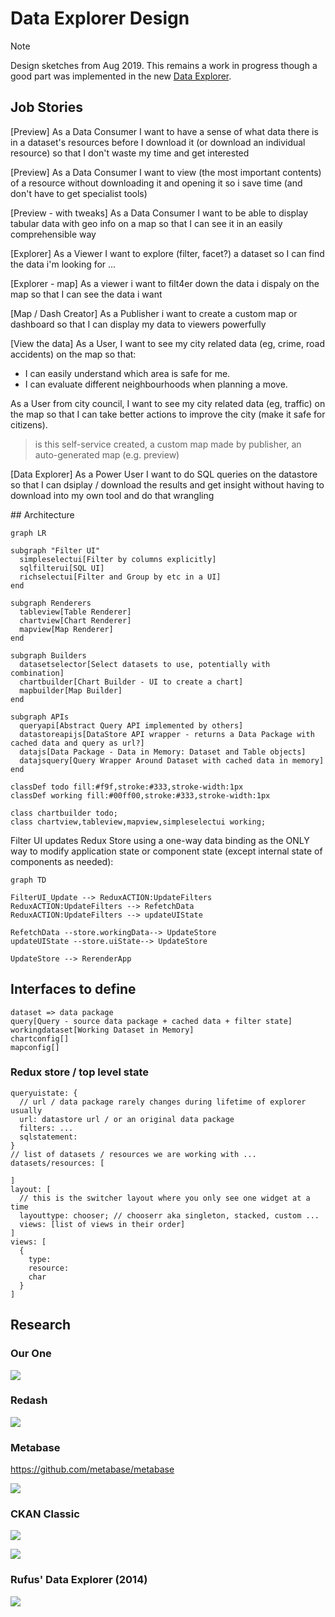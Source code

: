 # Data Explorer Design

>[!note]
Design sketches from Aug 2019. This remains a work in progress though a good part was implemented in the new [Data Explorer](/docs/dms/data-explorer).

## Job Stories

[Preview] As a Data Consumer I want to have a sense of what data there is in a dataset's resources before I download it (or download an individual resource) so that I don't waste my time and get interested

[Preview] As a Data Consumer I want to view (the most important contents) of a resource without downloading it and opening it so i save time (and don't have to get specialist tools)

[Preview - with tweaks] As a Data Consumer I want to be able to display tabular data with geo info on a map so that I can see it in an easily comprehensible way 

[Explorer] As a Viewer I want to explore (filter, facet?) a dataset so I can find the data i'm looking for ... 

[Explorer - map] As a viewer i want to filt4er down the data i dispaly on the map so that I can see the data i want

[Map / Dash Creator] As a Publisher i want to create a custom map or dashboard so that I can display my data to viewers powerfully

[View the data] As a User, I want to see my city related data (eg, crime, road accidents) on the map so that:
  * I can easily understand which area is safe for me.
  * I can evaluate different neighbourhoods when planning a move.

As a User from city council, I want to see my city related data (eg, traffic) on the map so that I can take better actions to improve the city (make it safe for citizens).

> is this self-service created, a custom map made by publisher, an auto-generated map (e.g. preview)

[Data Explorer] As a Power User I want to do SQL queries on the datastore so that I can dsiplay / download the results and get insight without having to download into my own tool and do that wrangling 

## Architecture

```mermaid
graph LR

subgraph "Filter UI"
  simpleselectui[Filter by columns explicitly]
  sqlfilterui[SQL UI]
  richselectui[Filter and Group by etc in a UI]
end

subgraph Renderers
  tableview[Table Renderer]
  chartview[Chart Renderer]
  mapview[Map Renderer]
end

subgraph Builders
  datasetselector[Select datasets to use, potentially with combination]
  chartbuilder[Chart Builder - UI to create a chart]
  mapbuilder[Map Builder]
end

subgraph APIs
  queryapi[Abstract Query API implemented by others]
  datastoreapijs[DataStore API wrapper - returns a Data Package with cached data and query as url?]
  datajs[Data Package - Data in Memory: Dataset and Table objects]
  datajsquery[Query Wrapper Around Dataset with cached data in memory]
end

classDef todo fill:#f9f,stroke:#333,stroke-width:1px
classDef working fill:#00ff00,stroke:#333,stroke-width:1px

class chartbuilder todo;
class chartview,tableview,mapview,simpleselectui working;
```

Filter UI updates Redux Store using a one-way data binding as the ONLY way to modify application state or component state (except internal state of components as needed):

```mermaid
graph TD

FilterUI_Update --> ReduxACTION:UpdateFilters
ReduxACTION:UpdateFilters --> RefetchData
ReduxACTION:UpdateFilters --> updateUIState

RefetchData --store.workingData--> UpdateStore
updateUIState --store.uiState--> UpdateStore

UpdateStore --> RerenderApp
```


## Interfaces to define

```
dataset => data package
query[Query - source data package + cached data + filter state]
workingdataset[Working Dataset in Memory]
chartconfig[]
mapconfig[]
```

### Redux store / top level state

```javascript=
queryuistate: {
  // url / data package rarely changes during lifetime of explorer usually
  url: datastore url / or an original data package
  filters: ...
  sqlstatement: 
}
// list of datasets / resources we are working with ...
datasets/resources: [

]
layout: [
  // this is the switcher layout where you only see one widget at a time 
  layouttype: chooser; // chooserr aka singleton, stacked, custom ... 
  views: [list of views in their order]
] 
views: [
  {
    type:
    resource:
    char
  }
]
```

## Research

### Our One

![](https://i.imgur.com/XAdHq26.jpg)

### Redash

![](https://i.imgur.com/6JssnLA.png)

### Metabase

https://github.com/metabase/metabase

![](https://i.imgur.com/bOjIKdE.png)

### CKAN Classic

![](https://i.imgur.com/tGdupkz.png)

![](https://i.imgur.com/fDtjGSk.png)

### Rufus' Data Explorer (2014)

![](https://i.imgur.com/XJMHRes.png)


